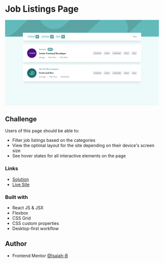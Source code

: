 # Job Listings Page

![](public/images/screenshot.png)


## Challenge

Users of this page should be able to:

- Filter job listings based on the categories
- View the optimal layout for the site depending on their device's screen size
- See hover states for all interactive elements on the page

### Links

- [Solution](https://www.frontendmentor.io/solutions/responsive-job-listing-page-using-react-KYO5C3gjn-)
- [Live Site](https://capable-donut-de9c94.netlify.app)

### Built with

- React JS & JSX
- Flexbox
- CSS Grid
- CSS custom properties
- Desktop-first workflow

## Author

- Frontend Mentor [@Isaiah-B](https://www.frontendmentor.io/profile/Isaiah-B)
